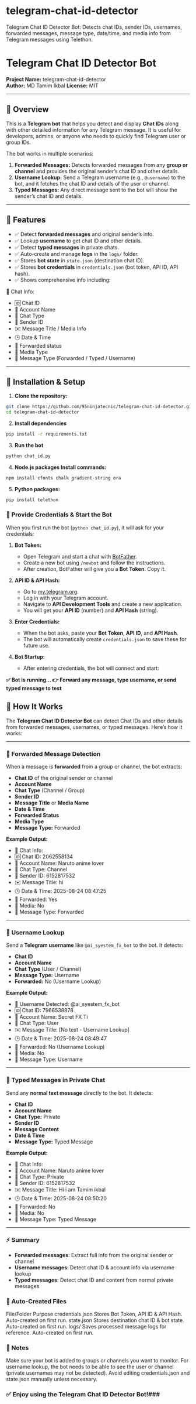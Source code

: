 # telegram-chat-id-detector
Telegram Chat ID Detector Bot: Detects chat IDs, sender IDs, usernames, forwarded messages, message type, date/time, and media info from Telegram messages using Telethon.

# Telegram Chat ID Detector Bot

**Project Name:** telegram-chat-id-detector  
**Author:** MD Tamim Ikbal 
**License:** MIT  

---

## 🔹 Overview

This is a **Telegram bot** that helps you detect and display **Chat IDs** along with other detailed information for any Telegram message. It is useful for developers, admins, or anyone who needs to quickly find Telegram user or group IDs.  

The bot works in multiple scenarios:

1. **Forwarded Messages:** Detects forwarded messages from any **group or channel** and provides the original sender’s chat ID and other details.  
2. **Username Lookup:** Send a Telegram username (e.g., `@username`) to the bot, and it fetches the chat ID and details of the user or channel.  
3. **Typed Messages:** Any direct message sent to the bot will show the sender’s chat ID and details.  

---

## 🔹 Features

- ✅ Detect **forwarded messages** and original sender’s info.  
- ✅ Lookup **username** to get chat ID and other details.  
- ✅ Detect **typed messages** in private chats.  
- ✅ Auto-create and manage **logs** in the `logs/` folder.  
- ✅ Stores **bot state** in `state.json` (destination chat ID).  
- ✅ Stores **bot credentials** in `credentials.json` (bot token, API ID, API hash).  
- ✅ Shows comprehensive info including:

📌 Chat Info:
- 🆔 Chat ID  
- 💬 Account Name  
- 📂 Chat Type  
- 👤 Sender ID  
- ✉️ Message Title / Media Info  
- 🕒 Date & Time  
- 📂 Forwarded status  
- 📂 Media Type  
- 📂 Message Type (Forwarded / Typed / Username)  

---

## 🔹 Installation & Setup

1. **Clone the repository:**

```bash
git clone https://github.com/95ninjatecnic/telegram-chat-id-detector.git
cd telegram-chat-id-detector
```

2. **Install dependencies**

```bash
pip install -r requirements.txt
```

3. **Run the bot**

```bash
python chat_id.py
```
4. **Node.js packages Install commands:**

```bash
npm install cfonts chalk gradient-string ora
```

5. **Python packages:**

```bash
pip install telethon
```

### 🔹 Provide Credentials & Start the Bot

When you first run the bot (`python chat_id.py`), it will ask for your credentials:

1. **Bot Token:**  
   - Open Telegram and start a chat with [BotFather](https://t.me/BotFather).  
   - Create a new bot using `/newbot` and follow the instructions.  
   - After creation, BotFather will give you a **Bot Token**. Copy it.  

2. **API ID & API Hash:**  
   - Go to [my.telegram.org](https://my.telegram.org).  
   - Log in with your Telegram account.  
   - Navigate to **API Development Tools** and create a new application.  
   - You will get your **API ID** (number) and **API Hash** (string).  

3. **Enter Credentials:**  
   - When the bot asks, paste your **Bot Token**, **API ID**, and **API Hash**.  
   - The bot will automatically create `credentials.json` to save these for future use.  

4. **Bot Startup:**  
   - After entering credentials, the bot will connect and start:  


**✅ Bot is running...
👉 Forward any message, type username, or send typed message to test**

## 🔹 How It Works

The **Telegram Chat ID Detector Bot** can detect Chat IDs and other details from forwarded messages, usernames, or typed messages. Here’s how it works:

---

### 🔹 Forwarded Message Detection

When a message is **forwarded** from a group or channel, the bot extracts:

- **Chat ID** of the original sender or channel  
- **Account Name**  
- **Chat Type** (Channel / Group)  
- **Sender ID**  
- **Message Title** or **Media Name**  
- **Date & Time**  
- **Forwarded Status**  
- **Media Type**  
- **Message Type:** Forwarded  

**Example Output:**

  - 📌 Chat Info:
  - 🆔 Chat ID: 2062558134
  - 💬 Account Name: Naruto anime lover
  - 📂 Chat Type: Channel
  - 👤 Sender ID: 6152817532
  - ✉️ Message Title: hi
  - 🕒 Date & Time: 2025-08-24 08:47:25
  - 📂 Forwarded: Yes
  - 📂 Media: No
  - 📂 Message Type: Forwarded

---

### 🔹 Username Lookup

Send a **Telegram username** like `@ai_syestem_fx_bot` to the bot. It detects:

- **Chat ID**  
- **Account Name**  
- **Chat Type** (User / Channel)  
- **Message Type:** Username  
- **Forwarded:** No (Username Lookup)  

**Example Output:**

 - 🔎 Username Detected: @ai_syestem_fx_bot
 - 🆔 Chat ID: 7966538878
 - 💬 Account Name: Secret FX Ti
 - 📂 Chat Type: User
 - ✉️ Message Title: [No text - Username Lookup]
 - 🕒 Date & Time: 2025-08-24 08:49:47
 - 📂 Forwarded: No (Username Lookup)
 - 📂 Media: No
 - 📂 Message Type: Username


---

### 🔹 Typed Messages in Private Chat

Send any **normal text message** directly to the bot. It detects:

- **Chat ID**  
- **Account Name**  
- **Chat Type:** Private  
- **Sender ID**  
- **Message Content**  
- **Date & Time**  
- **Message Type:** Typed Message  

**Example Output:**

 - 📌 Chat Info:
 - 💬 Account Name: Naruto anime lover
 - 📂 Chat Type: Private
 - 👤 Sender ID: 6152817532
 - ✉️ Message Title: Hi i am Tamim ikbal
 - 🕒 Date & Time: 2025-08-24 08:50:20
 - 📂 Forwarded: No
 - 📂 Media: No
 - 📂 Message Type: Typed Message

---

### ⚡ Summary

- **Forwarded messages**: Extract full info from the original sender or channel  
- **Username messages**: Detect chat ID & account info via username lookup  
- **Typed messages**: Detect chat ID and content from normal private messages  

###  🔹 Auto-Created Files
File/Folder	Purpose
credentials.json	Stores Bot Token, API ID & API Hash. Auto-created on first run.
state.json	Stores destination chat ID & bot state. Auto-created on first run.
logs/	Saves processed message logs for reference. Auto-created on first run.


###  🔹 Notes

Make sure your bot is added to groups or channels you want to monitor.
For username lookup, the bot needs to be able to see the user or channel (private usernames may not be detected).
Avoid editing credentials.json and state.json manually unless necessary.

###  ✅ Enjoy using the Telegram Chat ID Detector Bot!###
